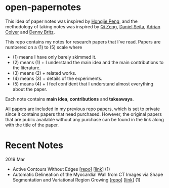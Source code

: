 # open-papernotes

This idea of paper notes was inspired by [Hongjie Peng](https://scholar.google.com/citations?user=vr8W0MgAAAAJ&hl=en), and the methodology of taking notes was inspired by [Qi Zeng](https://github.com/pkuzengqi), [Daniel Seita](https://github.com/DanielTakeshi/Paper_Notes), [Adrian Colyer](https://blog.acolyer.org/about/) and [Denny Britz](https://github.com/dennybritz/deeplearning-papernotes).

This repo contains my notes for research papers that I've read. Papers are numbered on a (1) to (5) scale where

- (1) means I have only barely skimmed it.
- (2) means (1) + I understand the main idea and the main contributions to the literature.
- (3) means (2) + related works.
- (4) means (3) + details of the experiments.
- (5) means (4) + I feel confident that I understand almost everything about the paper.

Each note contains **main idea**, **contributions** and **takeaways**.

All papers are included in my previous repo [papers](https://github.com/BryanBo-Cao/papers), which is set to private since it contains papers that need purchased. However, the original papers that are public available without any purchase can be found in the link along with the title of the paper.

# Recent Notes
2019 Mar
- Active Contours Without Edges [[repo](https://github.com/BryanBo-Cao/papers/blob/master/Papers/Transactions/IP/IP_2001/Active%20Contours%20Without%20Edges.pdf)] [[link](http://www.math.ucla.edu/~lvese/PAPERS/IEEEIP2001.pdf)] (1)
- Automatic Delineation of the Myocardial Wall from CT Images via Shape Segmentation and Variational Region Growing [[repo](https://github.com/BryanBo-Cao/papers/blob/195145f32d66d17958af11c2451b2c0e3e374e5b/Papers/Transactions/BE/BE_2013/Automatic%20Delineation%20of%20the%20Myocardial%20Wall%20from%20CT%20Images%20via%20Shape%20Segmentation%20and%20Variational%20Region%20Growing.pdf)] [[link](https://ieeexplore.ieee.org/document/6523066)] (1)
